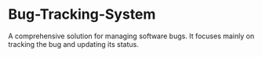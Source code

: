 # Bug-Tracking-System
A comprehensive solution for managing software bugs. It focuses mainly on tracking the bug and updating its status. 
